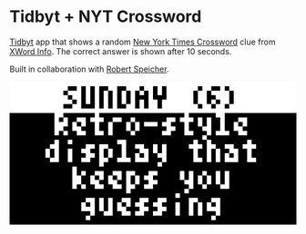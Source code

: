 # Tidbyt + NYT Crossword

[Tidbyt](https://tidbyt.com/) app that shows a random [New York Times Crossword](https://www.nytimes.com/crosswords) clue from [XWord Info](https://www.xwordinfo.com/). The correct answer is shown after 10 seconds.

Built in collaboration with [Robert Speicher](https://github.com/rspeicher).

![Screenshot](screenshot.webp)
